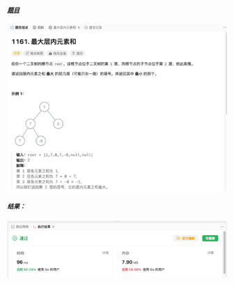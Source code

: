 ##### [题目](https://leetcode.cn/problems/maximum-level-sum-of-a-binary-tree/?envType=study-plan-v2&envId=leetcode-75)
![pic](img.png)
##### 结果：
![pic](result.png)